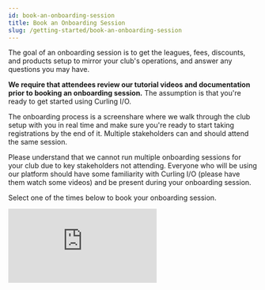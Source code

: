 ```yaml
---
id: book-an-onboarding-session
title: Book an Onboarding Session
slug: /getting-started/book-an-onboarding-session
---
```


The goal of an onboarding session is to get the leagues, fees, discounts, and products setup to mirror your club's operations, and answer any questions you may have.

**We require that attendees review our tutorial videos and documentation prior to booking an onboarding session.**
The assumption is that you're ready to get started using Curling I/O.

The onboarding process is a screenshare where we walk through the club setup with you in real time and make sure you're ready to start taking registrations by the end of it.
Multiple stakeholders can and should attend the same session.

Please understand that we cannot run multiple onboarding sessions for your club due to key stakeholders not attending.
Everyone who will be using our platform should have some familiarity with Curling I/O (please have them watch some videos) and be present during your onboarding session.

Select one of the times below to book your onboarding session.

<iframe id="ycbmiframecurlingio" src="https://curlingio.youcanbook.me/?noframe=true&skipHeaderFooter=true" style={{width: "100%", height: "1000px", border: "0px", backgroundColor: "transparent"}} frameBorder="0" allowtransparency="true" />
